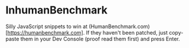 # InhumanBenchmark

Silly JavaScript snippets to win at (HumanBenchmark.com)[https://humanbenchmark.com].
If they haven't been patched, just copy-paste them in your Dev Console (proof read them first) and press Enter.